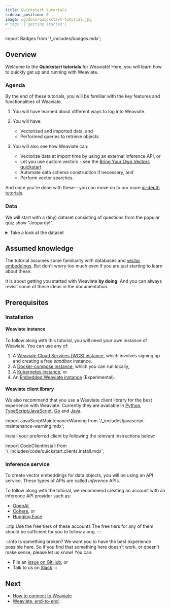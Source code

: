 ```yaml
---
title: Quickstart tutorials
sidebar_position: 0
image: og/docs/quickstart-tutorial.jpg
# tags: ['getting started']
---
```

import Badges from '/_includes/badges.mdx';

<Badges/>

## Overview

Welcome to the **Quickstart tutorials** for Weaviate! Here, you will learn how to quickly get up and running with Weaviate.

### Agenda

By the end of these tutorials, you will be familiar with the key features and functionalities of Weaviate.

1. You will have learned about different ways to log into Weaviate.

1. You will have:
    - Vectorized and imported data, and
    - Performed queries to retrieve objects.

1. You will also see how Weaviate can:
    - Vectorize data at import time by using an external inference API, or
    - Let you use custom vectors - see the [Bring Your Own Vectors quickstart](./custom-vectors.mdx)
    - Automate data schema construction if necessary, and
    - Perform vector searches.

And once you're done with these - you can move on to our more [in-depth tutorials](../tutorials/index.md).

### Data

We will start with a (tiny) dataset consisting of questions from the popular quiz show "Jeopardy!".

<details>
  <summary>Take a look at the dataset</summary>

|    | Category   | Question                                                                                                          | Answer                  |
|---:|:-----------|:------------------------------------------------------------------------------------------------------------------|:------------------------|
|  0 | SCIENCE    | This organ removes excess glucose from the blood & stores it as glycogen                                          | Liver                   |
|  1 | ANIMALS    | It's the only living mammal in the order Proboseidea                                                              | Elephant                |
|  2 | ANIMALS    | The gavial looks very much like a crocodile except for this bodily feature                                        | the nose or snout       |
|  3 | ANIMALS    | Weighing around a ton, the eland is the largest species of this animal in Africa                                  | Antelope                |
|  4 | ANIMALS    | Heaviest of all poisonous snakes is this North American rattlesnake                                               | the diamondback rattler |
|  5 | SCIENCE    | 2000 news: the Gunnison sage grouse isn't just another northern sage grouse, but a new one of this classification | species                 |
|  6 | SCIENCE    | A metal that is "ductile" can be pulled into this while cold & under pressure                                     | wire                    |
|  7 | SCIENCE    | In 1953 Watson & Crick built a model of the molecular structure of this, the gene-carrying substance              | DNA                     |
|  8 | SCIENCE    | Changes in the tropospheric layer of this are what gives us weather                                               | the atmosphere          |
|  9 | SCIENCE    | In 70-degree air, a plane traveling at about 1,130 feet per second breaks it                                      | Sound barrier           |

</details>

## Assumed knowledge

The tutorial assumes some familiarity with databases and [vector embeddings](/blog/vector-embeddings-explained). But don't worry too much even if you are just starting to learn about these.

It is about getting you started with Weaviate **by doing**. And you can always revisit some of these ideas in the documentation.

## Prerequisites

### Installation

#### Weaviate instance

To follow along with this tutorial, you will need your own instance of Weaviate. You can use any of:
1. A [Weaviate Cloud Services (WCS) instance](../../wcs/quickstart.mdx), which involves signing up and creating a free *sandbox* instance.
1. A [Docker-compose instance](../installation/docker-compose.md), which you can run locally,
1. A [Kubernetes instance](../installation/kubernetes.md), or
1. An [Embedded Weaviate instance](../installation/embedded.md) (Experimental).

#### Weaviate client library

We also recommend that you use a Weaviate client library for the best experience with Weaviate. Currently they are available in [Python](../client-libraries/python.md), [TypeScript/JavaScript](../client-libraries/typescript.mdx), [Go](../client-libraries/go.md) and [Java](../client-libraries/go.md).

import JavaScriptMaintenanceWarning from '/_includes/javascript-maintenance-warning.mdx';

<JavaScriptMaintenanceWarning />

Install your preferred client by following the relevant instructions below:

import CodeClientInstall from '/_includes/code/quickstart.clients.install.mdx';

<CodeClientInstall />

### Inference service

To create vector embeddings for data objects, you will be using an API service. These types of APIs are called *inference* APIs.

To follow along with the tutorial, we recommend creating an account with an inference API provider such as:
* [OpenAI](https://platform.openai.com/docs/guides/embeddings),
* [Cohere](https://docs.cohere.com/reference/embed), or
* [Hugging Face](https://huggingface.co/docs/api-inference/index).

:::tip Use the free tiers of these accounts
The free tiers for any of them should be sufficient for you to follow along.
:::

:::info Is something broken?
We want you to have the best experience possible here. So if you find that something here doesn't work, or doesn't make sense, please let us know! You can:
- File an [issue on GitHub](https://github.com/weaviate/weaviate-io/issues), or
- Talk to us on [Slack](https://weaviate.io/slack)
:::

## Next

- [How to connect to Weaviate](./connect.mdx)
- [Weaviate, end-to-end](./end-to-end.md).
